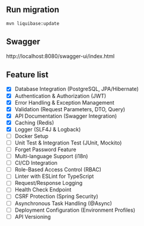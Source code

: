## Run migration
`mvn liquibase:update`

## Swagger
http://localhost:8080/swagger-ui/index.html

## Feature list
- [x] Database Integration (PostgreSQL, JPA/Hibernate)
- [x] Authentication & Authorization (JWT)
- [x] Error Handling & Exception Management
- [x] Validation (Request Parameters, DTO, Query)
- [x] API Documentation (Swagger Integration)
- [x] Caching (Redis)
- [x] Logger (SLF4J & Logback)
- [ ] Docker Setup
- [ ] Unit Test & Integration Test (JUnit, Mockito)
- [ ] Forget Password Feature
- [ ] Multi-language Support (i18n)
- [ ] CI/CD Integration
- [ ] Role-Based Access Control (RBAC)
- [ ] Linter with ESLint for TypeScript
- [ ] Request/Response Logging
- [ ] Health Check Endpoint
- [ ] CSRF Protection (Spring Security)
- [ ] Asynchronous Task Handling (@Async)
- [ ] Deployment Configuration (Environment Profiles)
- [ ] API Versioning
